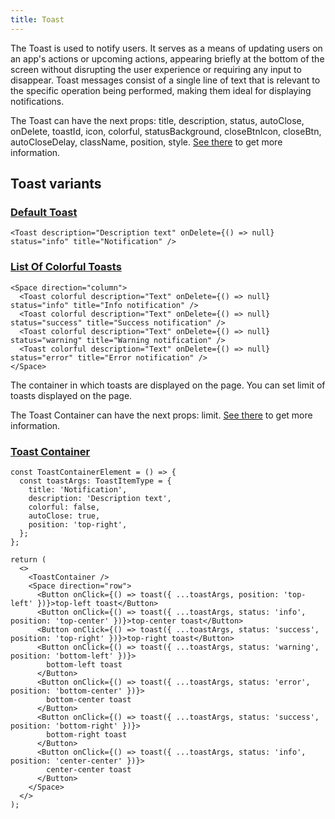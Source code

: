 ```yaml
---
title: Toast
---
```


The Toast is used to notify users. It serves as a means of updating users on an app's actions or upcoming actions, appearing briefly at the bottom of the screen without disrupting the user experience or requiring any input to disappear. Toast messages consist of a single line of text that is relevant to the specific operation being performed, making them ideal for displaying notifications.

The Toast can have the next props: title, description, status, autoClose, onDelete, toastId, icon, colorful, statusBackground, closeBtnIcon, closeBtn, autoCloseDelay, className, position, style. [See there](/storybook/?path=/docs/core-toasts-toast--docs) to get more information.

## Toast variants

### [Default Toast](/storybook/?path=/story/core-toasts-toast--default-toast)

```tsx
<Toast description="Description text" onDelete={() => null} status="info" title="Notification" />
```

### [List Of Colorful Toasts](/storybook/?path=/story/core-toasts-toast--list-of-colorful-toasts)

```tsx
<Space direction="column">
  <Toast colorful description="Text" onDelete={() => null} status="info" title="Info notification" />
  <Toast colorful description="Text" onDelete={() => null} status="success" title="Success notification" />
  <Toast colorful description="Text" onDelete={() => null} status="warning" title="Warning notification" />
  <Toast colorful description="Text" onDelete={() => null} status="error" title="Error notification" />
</Space>
```

The container in which toasts are displayed on the page.
You can set limit of toasts displayed on the page.

The Toast Container can have the next props: limit. [See there](/storybook/?path=/docs/core-toasts-toastcontainer--docs) to get more information.

### [Toast Container](/storybook/?path=/docs/core-toasts-toastcontainer--docs)

```tsx
const ToastContainerElement = () => {
  const toastArgs: ToastItemType = {
    title: 'Notification',
    description: 'Description text',
    colorful: false,
    autoClose: true,
    position: 'top-right',
  };
};

return (
  <>
    <ToastContainer />
    <Space direction="row">
      <Button onClick={() => toast({ ...toastArgs, position: 'top-left' })}>top-left toast</Button>
      <Button onClick={() => toast({ ...toastArgs, status: 'info', position: 'top-center' })}>top-center toast</Button>
      <Button onClick={() => toast({ ...toastArgs, status: 'success', position: 'top-right' })}>top-right toast</Button>
      <Button onClick={() => toast({ ...toastArgs, status: 'warning', position: 'bottom-left' })}>
        bottom-left toast
      </Button>
      <Button onClick={() => toast({ ...toastArgs, status: 'error', position: 'bottom-center' })}>
        bottom-center toast
      </Button>
      <Button onClick={() => toast({ ...toastArgs, status: 'success', position: 'bottom-right' })}>
        bottom-right toast
      </Button>
      <Button onClick={() => toast({ ...toastArgs, status: 'info', position: 'center-center' })}>
        center-center toast
      </Button>
    </Space>
  </>
);
```
